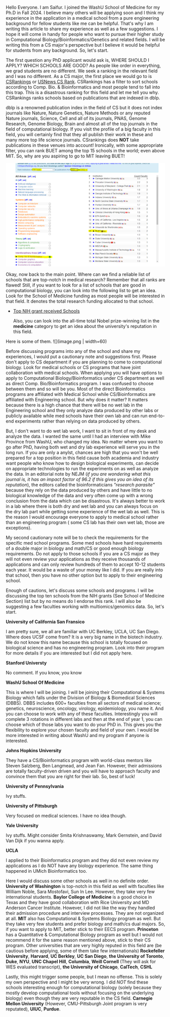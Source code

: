 Hello Everyone. I am Saifur. I joined the WashU School of Medicine for my Ph.D in Fall 2024. I believe many others will be applying soon and I think my experience in the application in a medical school from a pure engineering background for fellow students like me can be helpful.
That's why I am writing this article to share my experience as well as a few suggestions. I hope it will come in handy for people who want to pursue their higher study in Computational Biology/Bioinformatics/Genetics and related fields. I will be writing this from a 
CS major's perspective but I believe it would be helpful for students from any background. So, let's start.

The first question any PhD applicant would ask is, WHERE SHOULD I APPLY? WHICH SCHOOLS ARE GOOD? As people like order in everything, we grad students are no different. We seek a ranking in the relevant field and I was no different. As a CS major, the first place
we would go to is [CSRankings](https://csrankings.org/) or [USNews CS Rank](https://www.usnews.com/best-graduate-schools/top-science-schools/computer-science-rankings?_sort=rank-asc). CSRankings has a filter to sort schools according to Comp. Bio. & Bioinformatics and most people tend to fall into this trap. This is a disastrous ranking for this field and let me tell you why. CSRankings ranks schools based on publications that are indexed in dblp. 

dblp is a renowned publication index in the field of CS but it does not index journals like Nature, Nature Genetics, Nature Methods or any reputed Nature journals, Science, Cell and all of its journals, PNAS, Genome Research, Genome Biology, Brain and almost all of the top journals in the field of computational biology. If you visit the profile of a big faculty in this field, you will certainly find that they all publish their work in these and many more top life science journals. CSrankings does **NOT** take publications in these venues into account! Ironically, with some appropriate filter, you can rank BUET among the top 15 schools in the world; even above MIT. So, why are you aspiring to go to MIT leaving BUET!

![](CSRankings.PNG)

Okay, now back to the main point. Where can we find a reliable list of schools that are top-notch in medical research? Remember that all ranks are flawed! Still, if you want to look for a list of schools that are good in computational biology, you can look into the following list to get an idea. Look for the School of Medicine funding as most people will be interested in that field. It denotes the total research funding allocated to that school. 
- [Top NIH grant received Schools](https://www.forbes.com/sites/michaeltnietzel/2023/02/20/johns-hopkins-university-again-tops-list-of-leading-institutions-for-nih-funding/)

  Also, you can look into the all-time  total Nobel prize-winning list in the **medicine** category to get an idea about the university's reputation in this field.  [](https://www.aronfrishberg.com/projects/university-nobel-prizes)

Here is some of them.
![](image.png | width=60)

Before discussing programs into any of the school and share my experiences, I would put a cautionary note and suggestions first. Please don't apply to CS department if you are planning to come to computational biology. Look for medical schools or CS programs that have joint collaboration with medical schools. When applying you will have options to apply to Computational Biology/Bioinformatics under CS department as well as direct Comp. Bio/Bioinformatics program. I was confused to choose between them and so will be you. Most of the direct Bioinformatics programs are affiliated with Medical School while CS/Bioinformatics are affiliated with Engineering school. But why does it matter? It matters because there is a high chance that there will be no wet lab in the Engineering school and they only analyze data produced by other labs or publicly available while med schools have their own lab and can run end-to-end experiments rather than relying on data produced by others. 

But, I don't want to do wet lab work, I want to sit in front of my desk and analyze the data. I wanted the same until I had an interview with Mike Province from WashU, who changed my idea. No matter where you want to go after PhD, having both wet and dry lab experience will serve you in the long run. If you are only a anylst, chances are high that you won't be well prepared for a top position in this field cause both academia and industry want people who know how to design biological experiments, can decide on appropriate technologies to run the experiments on as well as analyze the data. In an editorial note by NEJM (*if you are wondering what this journal is, it has an impact factor of 96.2 if this gives you an idea of its reputation*), the editors called the bioinformaticians *"research parasite"* because they rely on the data produced by others and have little to no biological knowledge of the data and very often come up with a wrong conclusion from the data which can be disastrous. It's always better to work in a lab where there is both dry and wet lab and you can always focus on the dry lab part while getting some experience of the wet lab as well. This is the reason I would encourage everyone to apply to medical school rather than an engineering program ( some CS lab has their own wet lab, those are exceptions).

My second cautionary note will be to check the requirements for the specific med school programs. Some med schools have hard requirements of a double major in biology and math/CS or good enough biology requirements. Do not apply to those schools if you are a CS major as they will not even review your applications as they receive thousands of applications and can only review hundreds of them to accept 10-12 students each year. It would be a waste of your money like I did. If you are really into that school, then you have no other option but to apply to their engineering school.

Enough of cautions, let's discuss some schools and programs. I will be discussing the top ten schools from the NIH grants (See School of Medicine Section) list but by no means do I endorse this rank. I will also be suggesting a few faculties working with multiomics/genomics data. So, let's start.


**University of California San Fransico**

I am pretty sure, we all are familiar with UC Berkley, UCLA, UC San Diego. Where does UCSF come from? It is a very big name in the biotech industry. We do not know this name because this school is totally focused on biological science and has no engineering program. Look into their program for more details if you are interested but I did not apply here. 


**Stanford Universty**

No comment. If you know, you know

**WashU School Of Medicine**

This is where I will be joining. I will be joining their Computational & Systems Biology which falls under the Division of Biology & Biomedical Sciences (DBBS). DBBS includes 600+ faculties from all sectors of medical science; genetics, neuroscience, oncology, virology, epidemiology, you name it. And you can choose to work with any of these faculties. Interestingly you will complete 3 rotations in different labs and then at the end of year 1, you can choose which of those labs you want to do your PhD in. This gives you the flexibility to explore your chosen faculty and field of your own. I would be more interested in writing about WashU and my program if anyone is interested. 

**Johns Hopkins University**

They have a CS/Bioinformatics program with world-class mentors like Steven Salzberg, Ben Langmead, and Jean Fan. However, their admissions are totally faculty-driven driven and you will have to approach faculty and convince them that you are right for their lab. So, best of luck!

**University of Pennsylvania**

Ivy stuffs.

**University of Pittsburgh**

Very focused on medical sciences. I have no idea though.

**Yale University**

Ivy stuffs. Might consider Smita Krishnaswamy, Mark Gernstein, and David Van Dijk if you wanna apply.

**UCLA**

I applied to their Bioinformatics program and they did not even review my applications as I do NOT have any biology experience. The same thing happened in UMich Bioinformatics too.

Here I would discuss some other schools as well in no definite order. **University of Washington** is top-notch in this field as well with faculties like William Noble, Sara Mostofavi, Sun In Lee. However, they take very few international students. **Baylor College of Medicine** is a good choice in Texas and they have good collaboration with Rice University and MD Anderson Cancer Institute. However, I did not like the way they handled their admission procedure and interview processes. They are not organized at all. **MIT** also has Computational & Systems Biology program as well. But they take very few students and prefer biology and math/cs dual majors. So, if you want to apply to MIT, better stick to their EECS program. **Princeton** has a Quantitative & Computational Biology program as well but I would not recommend it for the same reason mentioned above, stick to their CS program. Other universities that are very highly reputed in this field are (be cautious before applying, some of them take few internationals) **Rockefeller University**, **Harvard**, **UC Berkley**, **UC San Diego**, **the University of Toronto**, **Duke**, **NYU**, **UNC Chapel Hill**, **Columbia**, **Weill Cornell** (They will ask for WES evaluated transcript), **the University of Chicago**, **CalTech**, **CSHL** 

Lastly, this might trigger some people, but I mean no offense. This is solely my own perspective and I might be very wrong. I did *NOT* find these schools interesting enough for computational biology (solely because they mostly develop computational tools without focusing on the underlying biology) even though they are very reputable in the CS field. **Carnegie Mellon University** (However, CMU-Pittsburgh Joint program is very reputated), **UIUC**, **Purdue**. 




